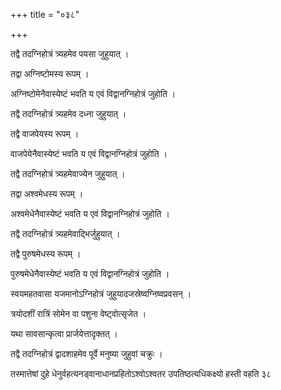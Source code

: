 +++
title = "०३८"

+++

 

तद्वै तदग्निहोत्रं त्र्यहमेव पयसा जुहुयात् । 

तद्वा अग्निष्टोमस्य रूपम् । 

अग्निष्टोमेनैवास्येष्टं भवति य एवं विद्वानग्निहोत्रं जुहोति । 

तद्वै तदग्निहोत्रं त्र्यहमेव दध्ना जुहुयात् । 

तद्वै वाजपेयस्य रूपम् । 

वाजपेयेनैवास्येष्टं भवति य एवं विद्वानग्निहोत्रं जुहोति । 

तद्वै तदग्निहोत्रं त्र्यहमेवाज्येन जुहुयात् । 

तद्वा अश्वमेधस्य रूपम् । 

अश्वमेधेनैवास्येष्टं भवति य एवं विद्वानग्निहोत्रं जुहोति । 

तद्वै तदग्निहोत्रं त्र्यहमेवाद्भिर्जुहुयात् । 

तद्वै पुरुषमेधस्य रूपम् । 

पुरुषमेधेनैवास्येष्टं भवति य एवं विद्वानग्निहोत्रं जुहोति । 

स्वयमहतवासा यजमानोऽग्निहोत्रं जुहुयादजस्रेष्वग्निष्वप्रवसन् । 

त्रयोदशीं रात्रिं सोमेन वा पशुना वेष्ट्वोत्सृजेत । 

यथा सावसान्कृत्वा प्रार्जयेत्तादृक्तत् । 

तद्वै तदग्निहोत्रं द्वादशाहमेव पूर्वे मनुष्या जुहुवां चक्रुः । 

तस्मात्तेषां दुहे धेनुर्वहत्यनड्वानाधानप्रहितोऽश्वोऽश्वतर
उपतिष्ठत्यधिकक्ष्यो हस्ती वहति ३८
